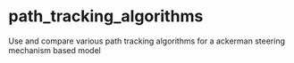 # path_tracking_algorithms
Use and compare various path tracking algorithms for a ackerman steering mechanism based model
